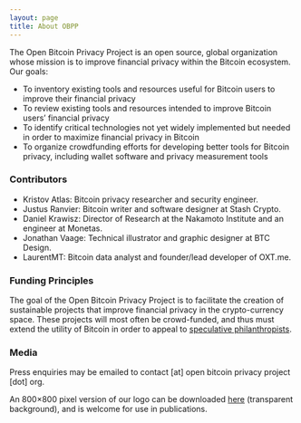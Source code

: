 ```yaml
---
layout: page
title: About OBPP
---
```


The Open Bitcoin Privacy Project is an open source, global organization whose mission is to improve financial privacy within the Bitcoin ecosystem. Our goals:

* To inventory existing tools and resources useful for Bitcoin users to improve their financial privacy
* To review existing tools and resources intended to improve Bitcoin users’ financial privacy
* To identify critical technologies not yet widely implemented but needed in order to maximize financial privacy in Bitcoin
* To organize crowdfunding efforts for developing better tools for Bitcoin privacy, including wallet software and privacy measurement tools

### Contributors

* Kristov Atlas: Bitcoin privacy researcher and security engineer.
* Justus Ranvier: Bitcoin writer and software designer at Stash Crypto.
* Daniel Krawisz: Director of Research at the Nakamoto Institute and an engineer at Monetas.
* Jonathan Vaage: Technical illustrator and graphic designer at BTC Design.
* LaurentMT: Bitcoin data analyst and founder/lead developer of OXT.me.	

### Funding Principles

The goal of the Open Bitcoin Privacy Project is to facilitate the creation of sustainable projects that improve financial privacy in the crypto-currency space. These projects will most often be crowd-funded, and thus must extend the utility of Bitcoin in order to appeal to [speculative philanthropists](http://nakamotoinstitute.org/mempool/the-correct-strategy-of-bitcoin-entrepreneurship/).

### Media

Press enquiries may be emailed to contact [at] open bitcoin privacy project [dot] org.

An 800×800 pixel version of our logo can be downloaded [here](img/obpp800x800.png) (transparent background), and is welcome for use in publications.
